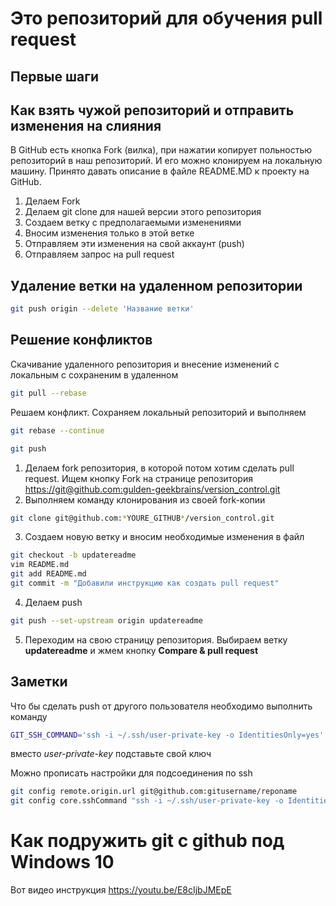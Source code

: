 ﻿# Это репозиторий для обучения pull request

## Первые шаги

## Как взять чужой репозиторий и отправить изменения на слияния

В GitHub есть кнопка Fork (вилка), при нажатии копирует польностью репозиторий в наш репозиторий. И его можно клонируем на локальную машину.
Принято давать описание в файле README.MD к проекту на GitHub.
1. Делаем Fork
2. Делаем git clone для нашей версии этого репозитория
3. Создаем ветку с предполагаемыми изменениями
4. Вносим изменения только в этой ветке
5. Отправляем эти изменения на свой аккаунт (push)
6. Отправляем запрос на pull request 

## Удаление ветки на удаленном репозитории

```sh
git push origin --delete 'Название ветки'
```

## Решение конфликтов
Скачивание удаленного репозитория и внесение изменений с локальным с сохраненим в удаленном
```sh
git pull --rebase
```
Решаем конфликт. Сохраняем локальный репозиторий и выполняем

```sh
git rebase --continue
```
```sh
git push
```

1. Делаем fork репозитория, в которой потом хотим сделать pull request. Ищем кнопку Fork на странице репозитория <https://git@github.com:gulden-geekbrains/version_control.git>
2. Выполняем команду клонирования из своей fork-копии
```sh
git clone git@github.com:*YOURE_GITHUB*/version_control.git
```
3. Создаем новую ветку и вносим необходимые изменения в файл
```sh
git checkout -b updatereadme
vim README.md
git add README.md
git commit -m "Добавили инструкцию как создать pull request"
```
4. Делаем push  
```sh
git push --set-upstream origin updatereadme
```
5. Переходим на свою страницу репозитория. Выбираем ветку **updatereadme** и жмем кнопку **Compare & pull request**

## Заметки

Что бы сделать push от другого пользователя необходимо выполнить команду
```sh
GIT_SSH_COMMAND='ssh -i ~/.ssh/user-private-key -o IdentitiesOnly=yes' git push git@github.com:gulden-geekbrains/version_control.git
```

вместо *user-private-key* подставьте свой ключ

Можно прописать настройки для подсоединения по ssh
```sh
git config remote.origin.url git@github.com:gitusername/reponame
git config core.sshCommand "ssh -i ~/.ssh/user-private-key -o IdentitiesOnly=yes"
```
# Как подружить git с github под Windows 10

Вот видео инструкция https://youtu.be/E8cIjbJMEpE


